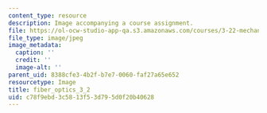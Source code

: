 ```yaml
---
content_type: resource
description: Image accompanying a course assignment.
file: https://ol-ocw-studio-app-qa.s3.amazonaws.com/courses/3-22-mechanical-behavior-of-materials-spring-2008/c78f9ebd3c5813f53d795d0f20b40628_fiber_optics_3_2.jpg
file_type: image/jpeg
image_metadata:
  caption: ''
  credit: ''
  image-alt: ''
parent_uid: 8388cfe3-4b2f-b7e7-0060-faf27a65e652
resourcetype: Image
title: fiber_optics_3_2
uid: c78f9ebd-3c58-13f5-3d79-5d0f20b40628
---
```

